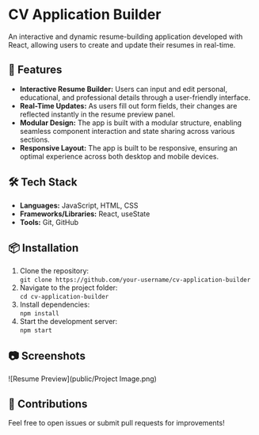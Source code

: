# CV Application Builder

An interactive and dynamic resume-building application developed with React, allowing users to create and update their resumes in real-time.

## 🚀 Features
- **Interactive Resume Builder:** Users can input and edit personal, educational, and professional details through a user-friendly interface.
- **Real-Time Updates:** As users fill out form fields, their changes are reflected instantly in the resume preview panel.
- **Modular Design:** The app is built with a modular structure, enabling seamless component interaction and state sharing across various sections.
- **Responsive Layout:** The app is built to be responsive, ensuring an optimal experience across both desktop and mobile devices.

## 🛠️ Tech Stack
- **Languages:** JavaScript, HTML, CSS
- **Frameworks/Libraries:** React, useState
- **Tools:** Git, GitHub

## 📦 Installation
1. Clone the repository:  
   `git clone https://github.com/your-username/cv-application-builder`
2. Navigate to the project folder:  
   `cd cv-application-builder`
3. Install dependencies:  
   `npm install`
4. Start the development server:  
   `npm start`

## 📷 Screenshots
![Resume Preview](public/Project Image.png)



## 💬 Contributions
Feel free to open issues or submit pull requests for improvements!
